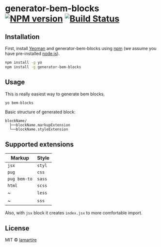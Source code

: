 # generator-bem-blocks [![NPM version][npm-image]][npm-url] [![Build Status](https://travis-ci.org/lamartire/generator-bem-blocks.svg?branch=master)](https://travis-ci.org/lamartire/generator-bem-blocks)
<!--[![Coverage percentage][coveralls-image]][coveralls-url]-->
>

## Installation

First, install [Yeoman](http://yeoman.io) and generator-bem-blocks using [npm](https://www.npmjs.com/) (we assume you have pre-installed [node.js](https://nodejs.org/)).

```bash
npm install -g yo
npm install -g generator-bem-blocks
```

## Usage

This is really easiest way to generate bem blocks.

```bash
yo bem-blocks
```

Basic structure of generated block:

```
blockName/
  ├──blockName.markupExtension
  └──blockName.styleExtension
```

## Supported extensions

| **Markup** | **Style** |
|------------|-----------|
|`jsx`|`styl`|
|`pug`|`css`|
|`pug bem-to`|`sass`|
|`html`|`scss`|
|~|`less`|
|~|`sss`|

Also, with `jsx` block it creates `index.jsx` to more comfortable import.

## License

MIT © [lamartire]()


[npm-image]: https://badge.fury.io/js/generator-bem-blocks.svg
[npm-url]: https://npmjs.org/package/generator-bem-blocks
[travis-image]: https://travis-ci.org/lamartire/generator-bem-blocks.svg?branch=master
[travis-url]: https://travis-ci.org/lamartire/generator-bem-blocks
[daviddm-image]: https://david-dm.org/lamartire/generator-bem-blocks.svg?theme=shields.io
[daviddm-url]: https://david-dm.org/lamartire/generator-bem-blocks
[coveralls-image]: https://coveralls.io/repos/lamartire/generator-bem-blocks/badge.svg
[coveralls-url]: https://coveralls.io/r/lamartire/generator-bem-blocks
